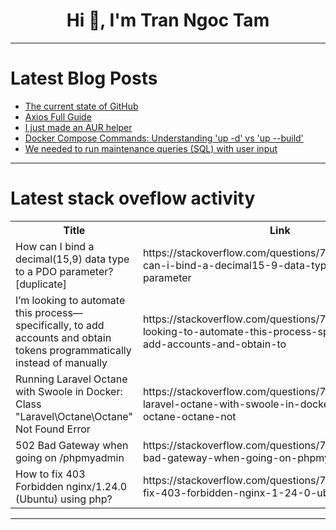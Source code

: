 <h1 align="center">Hi 👋, I'm Tran Ngoc Tam</h1>

---

# Latest Blog Posts 
<!-- BLOG-POST-LIST:START -->
- [The current state of GitHub](https://dev.to/henriqueleite42/the-current-state-of-github-3dfp)
- [Axios Full Guide](https://dev.to/harshm03/axios-full-guide-3af6)
- [I just made an AUR helper](https://dev.to/alanalexander1011/i-just-made-an-aur-helper-538j)
- [Docker Compose Commands: Understanding &#39;up -d&#39; vs &#39;up --build&#39;](https://dev.to/yuvraajsj18/docker-compose-commands-understanding-up-d-vs-up-build-3bb4)
- [We needed to run maintenance queries &lpar;SQL&rpar; with user input](https://dev.to/polysign_lu/we-needed-to-run-maintenance-queries-sql-with-user-input-26eh)
<!-- BLOG-POST-LIST:END -->

---

# Latest stack oveflow activity
<table>
  <tr><th>Title</th><th>Link</th></tr>
  <!-- STACKOVERFLOW:START --><tr><td>How can I bind a decimal&lpar;15,9&rpar; data type to a PDO parameter? [duplicate]</td><td>https://stackoverflow.com/questions/78876241/how-can-i-bind-a-decimal15-9-data-type-to-a-pdo-parameter</td></tr><tr><td>I’m looking to automate this process—specifically, to add accounts and obtain tokens programmatically instead of manually</td><td>https://stackoverflow.com/questions/78876197/i-m-looking-to-automate-this-process-specifically-to-add-accounts-and-obtain-to</td></tr><tr><td>Running Laravel Octane with Swoole in Docker: Class &quot;Laravel\Octane\Octane&quot; Not Found Error</td><td>https://stackoverflow.com/questions/78876002/running-laravel-octane-with-swoole-in-docker-class-laravel-octane-octane-not</td></tr><tr><td>502 Bad Gateway when going on /phpmyadmin</td><td>https://stackoverflow.com/questions/78875956/502-bad-gateway-when-going-on-phpmyadmin</td></tr><tr><td>How to fix 403 Forbidden nginx/1.24.0 &lpar;Ubuntu&rpar; using php?</td><td>https://stackoverflow.com/questions/78875883/how-to-fix-403-forbidden-nginx-1-24-0-ubuntu-using-php</td></tr><!-- STACKOVERFLOW:END -->
</table>

---


